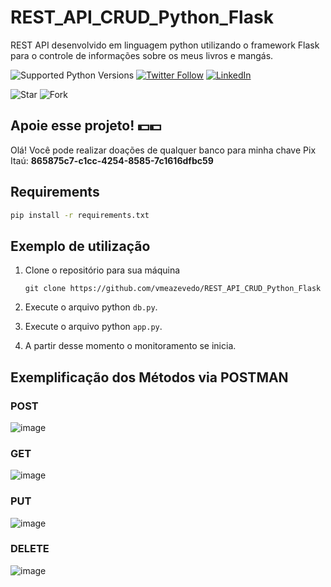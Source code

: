 # REST_API_CRUD_Python_Flask
REST API desenvolvido em linguagem python utilizando o framework Flask para o controle de informações sobre os meus livros e mangás.

![Supported Python Versions](https://img.shields.io/pypi/pyversions/rich/10.11.0) [![Twitter Follow](https://img.shields.io/twitter/follow/vmeazevedo.svg?style=social)](https://twitter.com/vmeazevedo) [![LinkedIn](https://img.shields.io/badge/LinkedIn-Vinícius_Azevedo%20-blue)](https://www.linkedin.com/in/vin%C3%ADcius-azevedo-45180ab2/)

![Star](https://img.shields.io/github/stars/vmeazevedo/REST_API_CRUD_Python_Flask?style=social)
![Fork](https://img.shields.io/github/forks/vmeazevedo/REST_API_CRUD_Python_Flask?label=Fork&style=social)

## Apoie esse projeto! 💵💵
Olá!
Você pode realizar doações de qualquer banco para minha chave Pix Itaú: **865875c7-c1cc-4254-8585-7c1616dfbc59**

## Requirements

```sh
pip install -r requirements.txt
```

## Exemplo de utilização

1. Clone o repositório para sua máquina

   ``
   git clone https://github.com/vmeazevedo/REST_API_CRUD_Python_Flask
   ``
2. Execute o arquivo python ``db.py``.

3. Execute o arquivo python ``app.py``.

4. A partir desse momento o monitoramento se inicia.

## Exemplificação dos Métodos via POSTMAN
### POST

![image](https://user-images.githubusercontent.com/40063504/126053419-e7705342-a634-4aa6-a69e-b716b493548f.png)

### GET

![image](https://user-images.githubusercontent.com/40063504/126053449-91a16f34-753b-4f77-9edc-7d8d4e6f7e6d.png)

### PUT

![image](https://user-images.githubusercontent.com/40063504/126053465-0cba9b56-2390-4fa8-94c6-527bb49620c6.png)

### DELETE

![image](https://user-images.githubusercontent.com/40063504/126053472-860467e9-5e14-4b6a-bec7-e4cfd699ef23.png)

